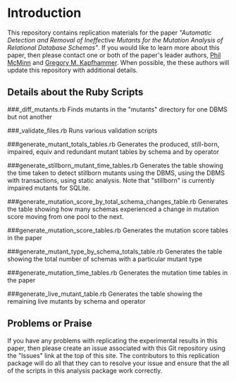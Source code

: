 # Introduction

This repository contains replication materials for the paper *"Automatic
Detection and Removal of Ineffective Mutants for the Mutation Analysis of
Relational Database Schemas"*. If you would like to learn more about this paper,
then please contact one or both of the paper's leader authors, [Phil
McMinn](http://mcminn.io/) and [Gregory M.
Kapfhammer](http://www.cs.allegheny.edu/sites/gkapfham/). When possible, the
these authors will update this repository with additional details.

## Details about the Ruby Scripts

###_diff_mutants.rb
Finds mutants in the "mutants" directory for one DBMS but not another

###_validate_files.rb
Runs various validation scripts

###generate_mutant_totals_tables.rb
Generates the produced, still-born, impaired, equiv and redundant mutant tables by schema and by operator

###generate_stillborn_mutant_time_tables.rb
Generates the table showing the time taken to detect stillborn mutants using the DBMS, using the DBMS with transactions, using static analysis. Note that "stillborn" is currently impaired mutants for SQLite.

###generate_mutation_score_by_total_schema_changes_table.rb
Generates the table showing how many schemas experienced a change in mutation score moving from one pool to the next.

###generate_mutation_score_tables.rb
Generates the mutation score tables in the paper

###generate_mutant_type_by_schema_totals_table.rb
Generates the table showing the total number of schemas with a particular mutant type

###generate_mutation_time_tables.rb
Generates the mutation time tables in the paper

###generate_live_mutant_table.rb
Generates the table showing the remaining live mutants by schema and operator

## Problems or Praise

If you have any problems with replicating the experimental results in this
paper, then please create an issue associated with this Git repository using the
"Issues" link at the top of this site. The contributors to this replication
package will do all that they can to resolve your issue and ensure that the
all of the scripts in this analysis package work correctly.
